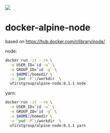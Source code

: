 [![](https://images.microbadger.com/badges/image/ufirstgroup/alpine-node.svg)](https://microbadger.com/images/ufirstgroup/alpine-node "Get your own image badge on microbadger.com")

# docker-alpine-node

based on https://hub.docker.com/r/library/node/

node:

```bash
docker run -it --rm \
  -e USER_ID=`id -u` \
  -e GROUP_ID=`id -g` \
  -v $HOME:/homedir \
  -v `pwd -P`:/workdir  \
  ufirstgroup/alpine-node:8.1.1 node
```

yarn:

```bash
docker run -it --rm \
  -e USER_ID=`id -u` \
  -e GROUP_ID=`id -g` \
  -v $HOME:/homedir \
  -v `pwd -P`:/workdir  \
  ufirstgroup/alpine-node:8.1.1 yarn
```
